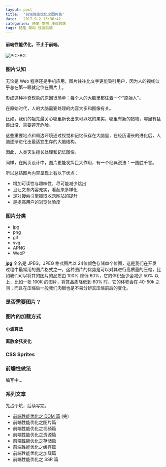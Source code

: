 ```yaml
---
layout: post
title:  "前端性能优化之图片篇"
date:   2017-9-2 13:36:42
categories: 随笔 架构 浅谈前端
tags: 随笔 架构 浅谈前端
---
```

#### 前端性能优化，不止于前端。

![PIC-BG](https://i.imgur.com/6qiorgK.jpg)

### 图片认知

无论是 Web 程序还是手机应用，图片往往比文字更能吸引用户，因为人的视线似乎总在第一眼就定位在图片上。

形成这种神奇现象的原因很简单：每个人的大脑里都住着一个"原始人"。

在原始时代，人的大脑需要处理的内容大多和图像有关。

比如，我们的祖先最关心哪里新长出来可以吃的果实，哪里有新的猎物，哪里有猛兽出没、需要避开危险。

这些重要地点和周边环境通过视觉和记忆保存在大脑里，在经历漫长的进化后，人脑逐渐进化出最适宜生存的大脑结构。

因此，人类天生擅长处理和记忆图像。

同样，在网页设计中，图片更能发挥巨大作用，有一个经典说法：一图胜千言。

所以总结图片内容呈现上有以下优点：

- 增加可读性与趣味性，尽可能减少跳出
- 且让文章内容充实，看起来多样化
- 是对搜索引擎抓取收录网站的提升
- 是提高用户的浏览体验度


### 图片分类

- jpg
- png
- gif
- svg
- APNG
- WebP

**jpg** 全名是 JPEG，JPEG 格式图片以 24位颜色存储单个位图，这是我们在开发过程中最常用的图片格式之一，这种图片的优势是可以对其进行高质量的压缩，比如我们可以将其的图片的品质由 100% 降低 60%，它的体积至少会减少 50% 以上，比如一张 100K 的图片，将其品质降低到 60% 时，它的体积会在 40-50k 之间；而且在压缩后一般我们肉眼也是不易分辨其压缩前后的变化。


### 是否需要图片？

### 图片的加载方式

#### 小波算法

#### 离散余弦变化

### CSS Sprites

### 前瞻性做法

编写中...

### 系列文章


先占个坑，后续写完。

- [前端性能优化之 DOM 篇](http://fsux.me/%E9%9A%8F%E7%AC%94/%E6%9E%B6%E6%9E%84/%E6%B5%85%E8%B0%88%E5%89%8D%E7%AB%AF/2017/04/13/Front-end-performance-optimization-dom.html)   (完)
- 前端性能优化之图片篇
- 前端性能优化之视频篇
- 前端性能优化之资源篇
- 前端性能优化之存储篇
- 前端性能优化之缓存篇
- 前端性能优化之加载篇
- 前端性能优化之 SSR 篇

